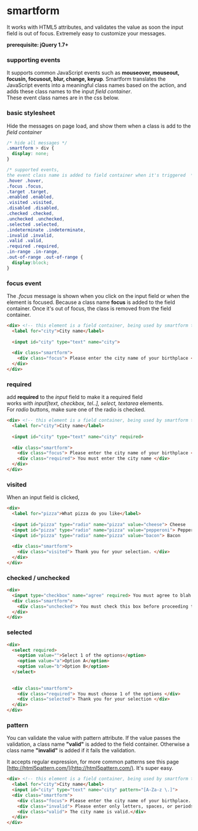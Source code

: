 smartform
=========

It works with HTML5 attributes, and validates the value as soon the input field is out of focus. 
Extremely easy to customize your messages. 


**prerequisite: jQuery 1.7+**


### supporting events
It supports common JavaScript events such as **mouseover, mouseout, focusin, focusout, blur, change, keyup**. 
Smartform translates the JavaScript events into a meaningful class names based on the action, 
and adds these class names to the input *field container*. <br/>
These event class names are in the css below.

### basic stylesheet
Hide the messages on page load, and show them when a class is add to the *field container*

```css
/* hide all messages */
.smartform > div {
  display: none;
}

/* supported events, 
the event class name is added to field container when it's triggered  */
.hover .hover,
.focus .focus,
.target .target,
.enabled .enabled,
.visited .visited,
.disabled .disabled,
.checked .checked,
.unchecked .unchecked,
.selected .selected,
.indeterminate .indeterminate,
.invalid .invalid,
.valid .valid,
.required .required,
.in-range .in-range,
.out-of-range .out-of-range {
  display:block;
}
```

### focus event

The *.focus* message is shown when you click on the input field or when the element is focused. 
Because a class name **focus** is added to the field container. Once it's out of focus, the class is removed from the field container.

```html
<div> <!-- this element is a field container, being used by smartform to add class names -->
  <label for="city">City name</label>
  
  <input id="city" type="text" name="city">
  
  <div class="smartform">
    <div class="focus"> Please enter the city name of your birthplace </div>
  </div>
</div>
```

### required 

add **required** to the *input* field to make it a required field <br>
works with *input[text, checkbox, tel..], select, textarea* elements. <br>
For *radio* buttons, make sure one of the radio is checked. 

```html
<div> <!-- this element is a field container, being used by smartform to add class names -->
  <label for="city">City name</label>
  
  <input id="city" type="text" name="city" required>
  
  <div class="smartform">
    <div class="focus"> Please enter the city name of your birthplace </div>
    <div class="required"> You must enter the city name </div>
  </div>
</div>
```

### visited

When an input field is clicked, 
```html
<div> 
  <label for="pizza">What pizza do you like</label>
  
  <input id="pizza" type="radio" name="pizza" value="cheese"> Cheese  
  <input id="pizza" type="radio" name="pizza" value="pepperoni"> Pepperoni
  <input id="pizza" type="radio" name="pizza" value="bacon"> Bacon
  
  <div class="smartform">
    <div class="visited"> Thank you for your selection. </div>
  </div>
</div>
```

### checked / unchecked

```html
<div>   
  <input type="checkbox" name="agree" required> You must agree to blah blah blah.  
  <div class="smartform">
    <div class="unchecked"> You must check this box before proceeding to the next step </div>
  </div>  
</div>
```

### selected 


```html
<div>   
  <select required>
    <option value="">Select 1 of the options</option>
    <option value="a">Option A</option>
    <option value="b">Option B</option>
  </select>
  
 
  <div class="smartform">
    <div class="required"> You must choose 1 of the options </div>
    <div class="selected"> Thank you for your selection </div>
  </div>  
</div>
```

### pattern 
You can validate the value with pattern attribute. If the value passes the validation, a class name **"valid"** 
is added to the field container. Otherwise a class name **"invalid"** is added if it fails the validation.

It accepts regular expression, for more common patterns see this page [http://html5pattern.com/](http://html5pattern.com/). 
It's super easy.

```html
<div> <!-- this element is a field container, being used by smartform to add class names -->
  <label for="city">City name</label>
  <input id="city" type="text" name="city" pattern="[A-Za-z \.]">
  <div class="smartform">
    <div class="focus"> Please enter the city name of your birthplace. </div>
    <div class="invalid"> Please enter only letters, spaces, or periods.</div>
    <div class="valid"> The city name is valid.</div>
  </div>
</div>
```





